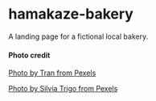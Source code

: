 # hamakaze-bakery
A landing page for a fictional local bakery.

#### Photo credit
[Photo by Tran from Pexels](https://www.pexels.com/photo/macro-shot-photography-of-bread-near-chef-564883/)

[Photo by Silvia Trigo from Pexels](https://www.pexels.com/photo/cakes-on-table-1857157/)
